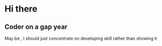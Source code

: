 Hi there
===================================================================================================================================

Coder on a gap year
----------------------------------------------
May be , I should just concentrate on developing skill rather than showing it
